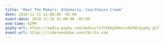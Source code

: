 ```yaml
---
title: 'Meet The Makers: Albemarle, Courthouse Creek'
date: 2018-11-11 12:08:00 -05:00
event-date: 2018-11-18 12:00:00 -05:00
end-time: 02PM
giphy-url: https://media.giphy.com/media/lz7GtEHgSHencsRmYW/giphy.gif
event-url: https://ciderweekduo.eventbrite.com
---
```


